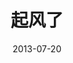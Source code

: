---
layout: page
title: 起风了
description: >
  “起风了，唯有努力生存。”这句话曾经鼓励过我很长一段时间。
category: 电影
img: assets/img/movie/before2020/起风了.webp
star: 4
date: 2013-07-20
---